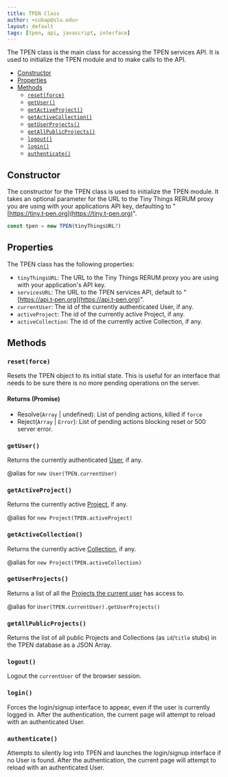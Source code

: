 ```yaml
---
title: TPEN Class
author: <cubap@slu.edu>
layout: default
tags: [tpen, api, javascript, interface]
---
```


The TPEN class is the main class for accessing the TPEN services API. It is used to
initialize the TPEN module and to make calls to the API.

- [Constructor](#constructor)
- [Properties](#properties)
- [Methods](#methods)
  - [`reset(force)`](#resetforce)
  - [`getUser()`](#getuser)
  - [`getActiveProject()`](#getactiveproject)
  - [`getActiveCollection()`](#getactivecollection)
  - [`getUserProjects()`](#getuserprojects)
  - [`getAllPublicProjects()`](#getallpublicprojects)
  - [`logout()`](#logout)
  - [`login()`](#login)
  - [`authenticate()`](#authenticate)

## Constructor

The constructor for the TPEN class is used to initialize the TPEN module.
It takes an optional parameter for the URL to the Tiny Things RERUM proxy you are using
with your applications API key, defaulting to "[https://tiny.t‑pen.org](https://tiny.t-pen.org)".

```javascript
const tpen = new TPEN(tinyThingsURL?)
```

## Properties

The TPEN class has the following properties:

* `tinyThingsURL`: The URL to the Tiny Things RERUM proxy you are using with your application's API key.
* `servicesURL`: The URL to the TPEN services API, default to "[https://api.t‑pen.org](https://api.t-pen.org)".
* `currentUser`: The id of the currently authenticated User, if any.
* `activeProject`: The id of the currently active Project, if any.
* `activeCollection`: The id of the currently active Collection, if any.

## Methods

### `reset(force)`

Resets the TPEN object to its initial state. This is useful for an interface that needs to be sure there is no more pending operations on the server.

#### Returns (Promise)

* Resolve(`Array` | undefined): List of pending actions, killed if `force`
* Reject(`Array` | `Error`): List of pending actions blocking reset or 500 server error.

### `getUser()`

Returns the currently authenticated [User](./User), if any.

@alias for `new User(TPEN.currentUser)`

### `getActiveProject()`

Returns the currently active [Project](./Project), if any.

@alias for `new Project(TPEN.activeProject)`

### `getActiveCollection()`

Returns the currently active [Collection](./Collection), if any.

@alias for `new Project(TPEN.activeCollection)`

### `getUserProjects()`

Returns a list of all the [Projects the current user](./User.md) has access to.

@alias for `User(TPEN.currentUser).getUserProjects()`

### `getAllPublicProjects()`

Returns the list of all public Projects and Collections (as `id`/`title` stubs) in the TPEN database as a JSON Array.

### `logout()`

Logout the `currentUser` of the browser session.

### `login()`

Forces the login/signup interface to appear, even if the user is currently logged in. After the authentication, the current page will attempt to reload with an authenticated User.

### `authenticate()`

Attempts to silently log into TPEN and launches the login/signup interface if no User is found. After the authentication, the current page will attempt to reload with an authenticated User.

